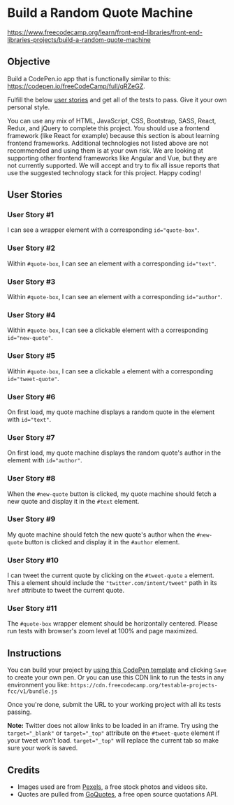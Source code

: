 # Build a Random Quote Machine

https://www.freecodecamp.org/learn/front-end-libraries/front-end-libraries-projects/build-a-random-quote-machine
## Objective

Build a CodePen.io app that is functionally similar to this: https://codepen.io/freeCodeCamp/full/qRZeGZ.

Fulfill the below [user stories](https://en.wikipedia.org/wiki/User_story) and get all of the tests to pass. Give it your own personal style.

You can use any mix of HTML, JavaScript, CSS, Bootstrap, SASS, React, Redux, and jQuery to complete this project. You should use a frontend framework (like React for example) because this section is about learning frontend frameworks. Additional technologies not listed above are not recommended and using them is at your own risk. We are looking at supporting other frontend frameworks like Angular and Vue, but they are not currently supported. We will accept and try to fix all issue reports that use the suggested technology stack for this project. Happy coding!

## User Stories

### User Story #1

I can see a wrapper element with a corresponding `id="quote-box"`.

### User Story #2

Within `#quote-box`, I can see an element with a corresponding `id="text"`.

### User Story #3

Within `#quote-box`, I can see an element with a corresponding `id="author"`.

### User Story #4

Within `#quote-box`, I can see a clickable element with a corresponding `id="new-quote"`.

### User Story #5

Within `#quote-box`, I can see a clickable `a` element with a corresponding `id="tweet-quote"`.

### User Story #6

On first load, my quote machine displays a random quote in the element with `id="text"`.

### User Story #7

On first load, my quote machine displays the random quote's author in the element with `id="author"`.

### User Story #8

When the `#new-quote` button is clicked, my quote machine should fetch a new quote and display it in the `#text` element.

### User Story #9

My quote machine should fetch the new quote's author when the `#new-quote` button is clicked and display it in the `#author` element.

### User Story #10

I can tweet the current quote by clicking on the `#tweet-quote` `a` element. This a element should include the `"twitter.com/intent/tweet"` path in its `href` attribute to tweet the current quote.

### User Story #11

The `#quote-box` wrapper element should be horizontally centered. Please run tests with browser's zoom level at 100% and page maximized.

## Instructions

You can build your project by [using this CodePen template](https://codepen.io/pen?template=MJjpwO) and clicking `Save` to create your own pen. Or you can use this CDN link to run the tests in any environment you like: `https://cdn.freecodecamp.org/testable-projects-fcc/v1/bundle.js`

Once you're done, submit the URL to your working project with all its tests passing.

**Note:** Twitter does not allow links to be loaded in an iframe. Try using the `target="_blank"` or `target="_top"` attribute on the `#tweet-quote` element if your tweet won't load. `target="_top"` will replace the current tab so make sure your work is saved.

## Credits

+ Images used are from [Pexels](https://www.pexels.com/), a free stock photos and videos site.
+ Quotes are pulled from [GoQuotes](https://goquotes.docs.apiary.io/#), a free open source quotations API.